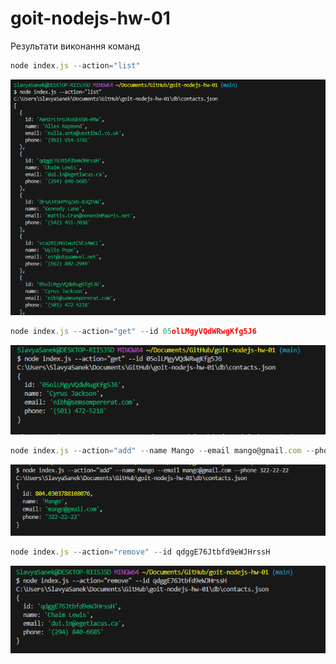 # goit-nodejs-hw-01

Результати виконання команд

```js
node index.js --action="list"
```

![list](./assets/list.png)


```js
node index.js --action="get" --id 05olLMgyVQdWRwgKfg5J6
```

![get](./assets/get.png)

```js
node index.js --action="add" --name Mango --email mango@gmail.com --phone 322-22-22
```

![add](./assets/add.png)

```js
node index.js --action="remove" --id qdggE76Jtbfd9eWJHrssH
```

![remove](./assets/remove.png)